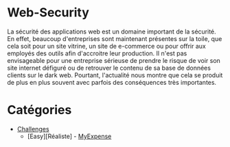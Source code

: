 # Web-Security
La sécurité des applications web est un domaine important de la sécurité. En effet, beaucoup d'entreprises sont maintenant présentes sur la toile, que cela soit pour un site vitrine, un site de e-commerce ou pour offrir aux employés des outils afin d'accroitre leur production. Il n'est pas envisageable pour une entreprise sérieuse de prendre le risque de voir son site internet défiguré ou de retrouver le contenu de sa base de données clients sur le dark web. Pourtant, l'actualité nous montre que cela se produit de plus en plus souvent avec parfois des conséquences très importantes.

# Catégories
* [Challenges](https://github.com/Sharpforce/Web-Security/tree/master/04.%20Challenges)
  * [Easy][Réaliste] - [MyExpense](https://github.com/Sharpforce/Web-Security/blob/master/04.%20Challenges/Easy%20-%20Realist%20-%20MyExpense.md)
